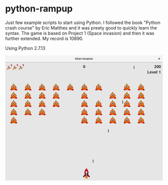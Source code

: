 # python-rampup

Just few example scripts to start using Python.
I followed the book "Python crash course" by Eric Matthes and it was preety good to quickly learn the syntax.
The game is based on Project 1 (Space invasion) and then it was further extended. My record is 10890.

Using Python 2.7.13

![game screenshot](game/images/alien_invasion.png)


